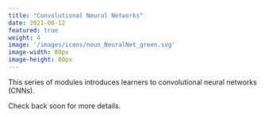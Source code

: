 ```yaml
---
title: "Convolutional Neural Networks"
date: 2021-08-12
featured: true
weight: 4
image: '/images/icons/noun_NeuralNet_green.svg'
image-width: 80px
image-height: 80px
---
```


This series of modules introduces learners to convolutional neural networks (CNNs).

Check back soon for more details.